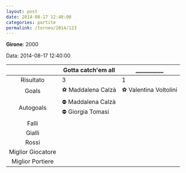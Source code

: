 ```yaml
---
layout: post
date: 2014-08-17 12:40:00
categories: partite
permalink: /torneo/2014/123
---
```

**Girone**: 2000

Data: 2014-08-17 12:40:00

| | Gotta catch'em all | __________ |
|:-----:|-----|-----|
Risultato|3|1
Goals|⚽ Maddalena Calzà|⚽ Valentina Voltolini<br/>
Autogoals|⛔ Maddalena Calzà<br/>⛔ Giorgia Tomasi|
Falli||
Gialli||
Rossi||
Miglior Giocatore||
Miglior Portiere||